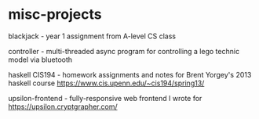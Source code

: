 # misc-projects

blackjack - year 1 assignment from A-level CS class

controller - multi-threaded async program for controlling a lego technic model via bluetooth

haskell CIS194 - homework assignments and notes for Brent Yorgey's 2013 haskell course https://www.cis.upenn.edu/~cis194/spring13/

upsilon-frontend - fully-responsive web frontend I wrote for https://upsilon.cryptgrapher.com/

